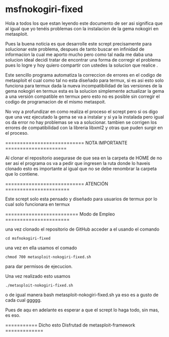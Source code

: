 # msfnokogiri-fixed

Hola a todos los que estan leyendo este documento de ser asi
significa que al igual que yo tenéis problemas con la
instalacion de la gema nokogiri en metasploit.

Pues la buena noticia es que desarrolle este scrept precisamente
para solucionar este problema, despues de tanto buscar en
infinidad de informacion la cual me aporto mucho pero como tal
nada me daba una solucion ideal decidí tratar de encontrar una
forma de corregir el problema pues lo logre y hoy quiero
compartir con ustedes la solucion que realice .

Este sencillo programa automatiza la correccion de errores en el
codigo de metasploit el cual como tal no esta diseñado para
termux, si es asi esto solo funciona para termux dada la nueva
incompatibilidad de las versiones de la gema nokogiri en termux
esta es la solucion simplemente actualizar la gema a una versión
compatible en termux pero esto no es posible sin corregir el
codigo de programacion de el mismo metaspoit.

No voy a profundizar en como realiza el proceso el scrept pero
si os digo que una vez ejecutado la gema se va a instalar y si
ya la instalada pero igual os da error no hay problemas se va a
solucionar. tambien se corrigen los errores de compatibilidad
con la libreria libxml2 y otras que puden surgir en el proceso.


=========================== NOTA IMPORTANTE =====================
                        

Al clonar el repositorio asegurase de que sea en la carpeta de
HOME de no ser asi el programa os va a pedir que ingresen
la ruta donde lo haveis clonado esto es importante al igual que
no se debe renombrar la carpeta que lo contiene.


=========================== ATENCIÓN ======================
                            


Este scrept solo esta pensado y diseñado para usuarios de
termux por lo cual solo funcionara en termux

========================= Modo de Empleo ======================
                     

una vez clonado el repositorio de GitHub acceder a el usando
el comando 


```
cd msfnokogiri-fixed 
```


una vez en ella usamos el comado


```
chmod 700 metasploit-nokogiri-fixed.sh 
```

para dar permisos de
ejecucion.

Una vez realizado esto usamos

```
./metasploit-nokogiri-fixed.sh
```


o de igual manera bash metasploit-nokogiri-fixed.sh
ya eso es a gusto de cada cual ggggg.

Pues de aqu en adelante es esperar a que el scrept lo haga todo, sin mas, es eso.

=========== Dicho esto Disfrutad de metasploit-framework =============
             
